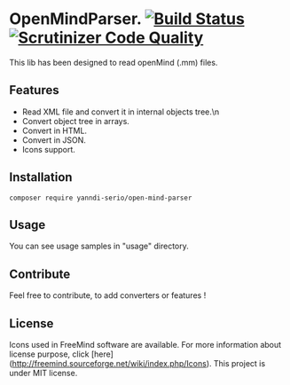 OpenMindParser. [![Build Status](https://travis-ci.org/YannDi-Serio/openMindParser.svg?branch=master)](https://travis-ci.org/YannDi-Serio/openMindParser) [![Scrutinizer Code Quality](https://scrutinizer-ci.com/g/YannDi-Serio/openMindParser/badges/quality-score.png?b=master)](https://scrutinizer-ci.com/g/YannDi-Serio/openMindParser/?b=master) 
===================
This lib has been designed to read openMind (.mm) files.

Features
-------------------
* Read XML file and convert it in internal objects tree.\n
* Convert object tree in arrays.
* Convert in HTML.
* Convert in JSON.
* Icons support.

Installation
-------------------
```
composer require yanndi-serio/open-mind-parser
 ```

Usage
-------------------
You can see usage samples in "usage" directory.

Contribute
-------------------
Feel free to contribute, to add converters or features !

License
-------------------
Icons used in FreeMind software are available. For more information about license purpose, click [here] (http://freemind.sourceforge.net/wiki/index.php/Icons).
This project is under MIT license.
